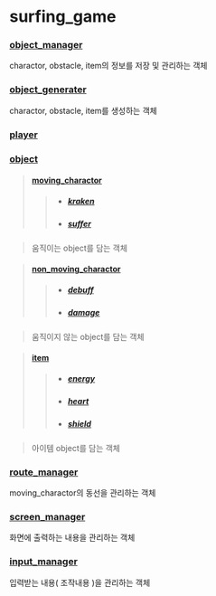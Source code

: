 # surfing_game

### [ object_manager ](object_manager.md)

  charactor, obstacle, item의 정보를 저장 및 관리하는 객체
  
### [object_generater](object_generater.md)

  charactor, obstacle, item를 생성하는 객체

### [player](player.md)

### [object](object.md)

>#### [moving_charactor](moving_charactor.md)
> >  + ##### [kraken](kraken.md)
> >  + ##### [suffer](suffer.md)

>  움직이는 object를 담는 객체

>#### [non_moving_charactor](non_moving_charactor.md)
> >  + ##### [debuff](debuff.md)
> >  + ##### [damage](damage.md)

>  움직이지 않는 object를 담는 객체
  
> #### [item](item.md)
> >  + ##### [energy](energy.md)
> >  + ##### [heart](heart.md)
> >  + ##### [shield](shield.md)
  
>   아이템 object를 담는 객체
  
### [route_manager](route_manager.md)

  moving_charactor의 동선을 관리하는 객체


### [screen_manager](screen_manager.md)

  화면에 출력하는 내용을 관리하는 객체

### [input_manager](iput_manager.md)

  입력받는 내용( 조작내용 )을 관리하는 객체
 
